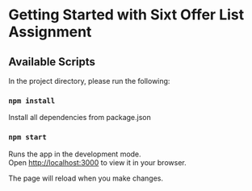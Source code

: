 # Getting Started with Sixt Offer List Assignment

## Available Scripts

In the project directory, please run the following:

### `npm install`

Install all dependencies from package.json

### `npm start`

Runs the app in the development mode.\
Open [http://localhost:3000](http://localhost:3000) to view it in your browser.

The page will reload when you make changes.
